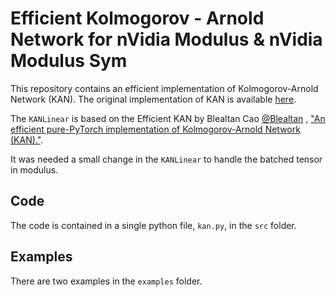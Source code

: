 # Efficient Kolmogorov - Arnold Network for nVidia Modulus & nVidia Modulus Sym

This repository contains an efficient implementation of Kolmogorov-Arnold Network (KAN). The original implementation of KAN is available [here](https://arxiv.org/pdf/2404.19756).

The ```KANLinear``` is based on the Efficient KAN by Blealtan Cao [@Blealtan](https://github.com/Blealtan/efficient-kan/commits?author=Blealtan) , ["An efficient pure-PyTorch implementation of Kolmogorov-Arnold Network (KAN)."](https://github.com/Blealtan/efficient-kan/tree/master).

It was needed a small change in the ```KANLinear``` to handle the batched tensor in modulus. 

## Code
The code is contained in a single python file, ```kan.py```, in the ```src``` folder.

## Examples
There are two examples in the ```examples``` folder. 

